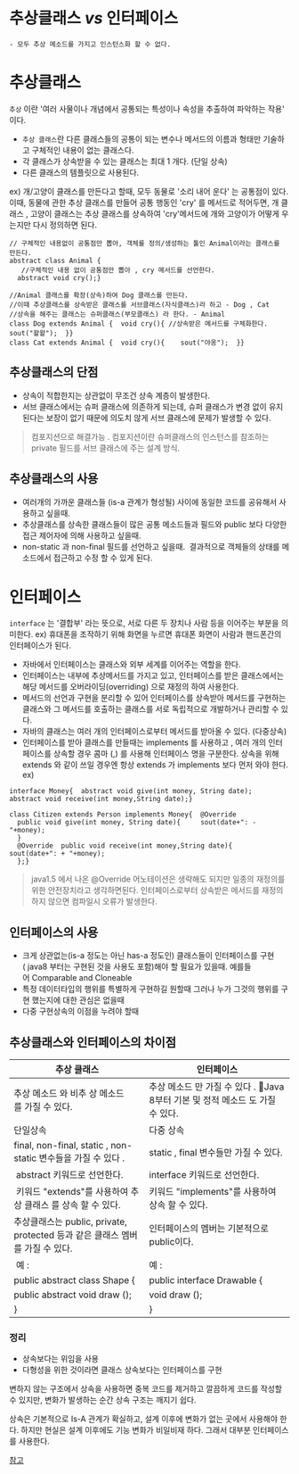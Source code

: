 # 추상클래스 _vs_ 인터페이스
	- 모두 추상 메소드를 가지고 인스턴스화 할 수 없다.

# 추상클래스
`추상` 이란 '여러 사물이나 개념에서 공통되는 특성이나 속성을 추출하여 파악하는 작용' 이다.
 - `추상 클래스`란 다른 클래스들의 공통이 되는 변수나 메서드의 이름과 형태만 기술하고 구체적인 내용이 없는 클래스다.
 - 각 클래스가 상속받을 수 있는 클래스는 최대 1 개다. (단일 상속)
 - 다른 클래스의 템플릿으로 사용된다.

ex)
개/고양이 클래스를 만든다고 할때, 모두 동물로 '소리 내어 운다' 는 공통점이 있다.
이때, 동물에 관한 추상 클래스를 만들어 공통 행동인 'cry' 를 메서드로 적어두면,
개 클래스 , 고양이 클래스는 추상 클래스를 상속하여 'cry'메서드에 개와 고양이가 어떻게 우는지만 다시 정의하면 된다.
```
// 구체적인 내용없이 공통점만 뽑아, 객체를 정의/생성하는 툴인 Animal이라는 클래스를 만든다.  
abstract class Animal { 
   //구체적인 내용 없이 공통점만 뽑아 , cry 메서드를 선언한다. 
  abstract void cry();}
```

```
//Animal 클래스를 확장(상속)하여 Dog 클래스를 만든다. 
//이때 추상클래스를 상속받은 클래스를 서브클래스(자식클래스)라 하고 - Dog , Cat
//상속을 해주는 클래스는 슈퍼클래스(부모클래스) 라 한다. - Animal
class Dog extends Animal {  void cry(){ //상속받은 메서드를 구체화한다.    sout("왈왈");  }}
class Cat extends Animal {  void cry(){    sout("야옹");  }}
```
## 추상클래스의 단점
- 상속이 적합한지는 상관없이 무조건 상속 계층이 발생한다.
- 서브 클래스에서는 슈퍼 클래스에 의존하게 되는데, 슈퍼 클래스가 변경 없이 유지된다는 보장이 없기 때문에 의도치 않게 서브 클래스에 문제가 발생할 수 있다.
> 컴포지션으로 해결가능 . 컴포지션이란 슈퍼클래스의 인스턴스를 참조하는 private 필드를 서브 클래스에 주는 설계 방식. 

## 추상클래스의 사용
- 여러개의 가까운 클래스들 (is-a 관계가 형성될) 사이에 동일한 코드를 공유해서 사용하고 싶을때.
- 추상클래스를 상속한 클래스들이 많은 공통 메소드들과 필드와 public 보다 다양한 접근 제어자에 의해 사용하고 싶을때.
- non-static 과 non-final 필드를 선언하고 싶을때.  결과적으로 객체들의 상태를 메소드에서 접근하고 수정 할 수 있게 된다.

# 인터페이스
`interface` 는 '결합부' 라는 뜻으로, 서로 다른 두 장치나 사람 등을 이어주는 부분을 의미한다.
ex) 휴대폰을 조작하기 위해 화면을 누르면 휴대폰 화면이 사람과 핸드폰간의 인터페이스가 된다.
- 자바에서 인터페이스는 클래스와 외부 세계를 이어주는 역할을 한다.
- 인터페이스는 내부에 추상메서드를 가지고 있고, 인터페이스를 받은 클래스에서는 해당 메서드를 오버라이딩(overriding) 으로 재정의 하여 사용한다.
- 메서드의 선언과 구현을 분리할 수 있어 인터페이스를 상속받아 메서드를 구현하는 클래스와 그 메서드를 호출하는 클래스를 서로 독립적으로 개발하거나 관리할 수 있다.
- 자바의 클래스는 여러 개의 인터페이스로부터 메서드를 받아올 수 있다. (다중상속)
- 인터페이스를 받아 클래스를 만들때는 implements 를 사용하고 , 여러 개의 인터페이스를 상속할 경우 콤마 (,) 를 사용해 인터페이스 명을 구분한다. 상속을 위해 extends 와 같이 쓰일 경우엔 항상 extends 가 implements 보다 먼저 와야 한다.
ex)
```
interface Money{  abstract void give(int money, String date);  abstract void receive(int money,String date);}
```

```
class Citizen extends Person implements Money{  @Override
  public void give(int money, String date){     sout(date+": - "+money);
  }
  @Override  public void receive(int money,String date){      sout(date+": + "+money);
  };}
```

> java1.5 에서 나온 @Override 어노테이션은 생략해도 되지만 일종의 재정의를 위한 안전장치라고 생각하면된다. 인터페이스로부터 상속받은 메서드를 재정의 하지 않으면 컴파일시 오류가 발생한다.

## 인터페이스의 사용
- 크게 상관없는(is-a 정도는 아닌 has-a 정도인) 클래스들이 인터페이스를 구현( java8 부터는 구현된 것을 사용도 포함)해야 할 필요가 있을때. 예를들어 Comparable and Cloneable
- 특정 데이터타입의 행위를 특별하게 구현하길 원할때 그러나 누가 그것의 행위를 구현 했는지에 대한 관심은 없을때 
- 다중 구현상속의 이점을 누려야 할때 

## 추상클래스와 인터페이스의 차이점
추상 클래스|	인터페이스
---|---
 추상 메소드 와 비추 상 메소드를 가질 수 있다.	|추상 메소드 만 가질 수 있다 . Java 8부터 기본 및 정적 메소드 도 가질 수 있다.
 단일상속|	 다중 상속
 final, non-final, static , non-static 변수들을 가질 수 있다 .|	static , final 변수들만 가질 수 있다.
 abstract 키워드로 선언한다.|	interface 키워드로 선언한다.
 키워드 "extends"를 사용하여 추상 클래스 를 상속 할 수 있다.|	키워드 "implements"를 사용하여 상속 할 수 있다.
 추상클래스는 public, private, protected 등과 같은 클래스 멤버를 가질 수 있다.|	인터페이스의 멤버는 기본적으로 public이다.
 예 :	|예 :
public abstract class Shape {|	public interface Drawable {
public abstract void draw ();|	void draw ();
}|	}

### 정리
- 상속보다는 위임을 사용
- 다형성을 위한 것이라면 클래스 상속보다는 인터페이스를 구현

변하지 않는 구조에서 상속을 사용하면 중복 코드를 제거하고 깔끔하게 코드를 작성할 수 있지만, 변화가 발생하는 순간 상속 구조는 깨지기 쉽다.

상속은 기본적으로 Is-A 관계가 확실하고, 설계 이후에 변화가 없는 곳에서 사용해야 한다. 하지만 현실은 설계 이후에도 기능 변화가 비일비재 하다. 그래서 대부분 인터페이스를 사용한다.



[참고](https://www.javatpoint.com/difference-between-abstract-class-and-interface)
